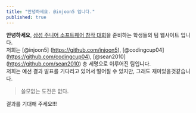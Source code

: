 ```yaml
---
title: "안녕하세요. @injoon5 입니다."
published: true
---
```


**안녕하세요**, [삼성 주니어 소프트웨어 창작 대회](https://juniorsoftwarecup.com)을 준비하는 학생들의 팀 웹사이트 입니다.<br>
저희는 [@injoon5] (https://github.com/injoon5), [@codingcup04] (https://github.com/codingcup04), [@sean2010] (https://github.com/sean2010) 총 세명으로 이루어진 팀입니다.<br>
저희는 예선 결과 발표를 기다리고 있어서 떨어질 수 있지만, 그래도 재미있을것같습니다.<br>

> 쓸모없는 도전은 없다.

결과를 기대해 주세요!!!
